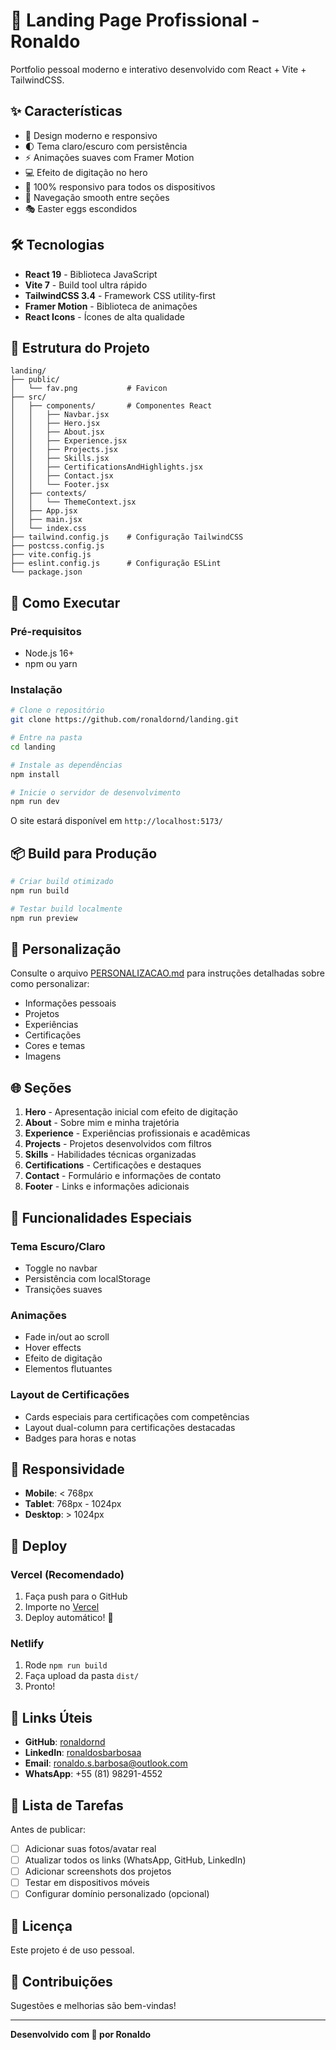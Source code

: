 # 🚀 Landing Page Profissional - Ronaldo

Portfolio pessoal moderno e interativo desenvolvido com React + Vite + TailwindCSS.

## ✨ Características

- 🎨 Design moderno e responsivo
- 🌓 Tema claro/escuro com persistência
- ⚡ Animações suaves com Framer Motion
- 💻 Efeito de digitação no hero
- 📱 100% responsivo para todos os dispositivos
- 🎯 Navegação smooth entre seções
- 🎭 Easter eggs escondidos

## 🛠️ Tecnologias

- **React 19** - Biblioteca JavaScript
- **Vite 7** - Build tool ultra rápido
- **TailwindCSS 3.4** - Framework CSS utility-first
- **Framer Motion** - Biblioteca de animações
- **React Icons** - Ícones de alta qualidade

## 📂 Estrutura do Projeto

```
landing/
├── public/
│   └── fav.png           # Favicon
├── src/
│   ├── components/       # Componentes React
│   │   ├── Navbar.jsx
│   │   ├── Hero.jsx
│   │   ├── About.jsx
│   │   ├── Experience.jsx
│   │   ├── Projects.jsx
│   │   ├── Skills.jsx
│   │   ├── CertificationsAndHighlights.jsx
│   │   ├── Contact.jsx
│   │   └── Footer.jsx
│   ├── contexts/
│   │   └── ThemeContext.jsx
│   ├── App.jsx
│   ├── main.jsx
│   └── index.css
├── tailwind.config.js    # Configuração TailwindCSS
├── postcss.config.js
├── vite.config.js
├── eslint.config.js      # Configuração ESLint
└── package.json
```

## 🚀 Como Executar

### Pré-requisitos

- Node.js 16+
- npm ou yarn

### Instalação

```bash
# Clone o repositório
git clone https://github.com/ronaldornd/landing.git

# Entre na pasta
cd landing

# Instale as dependências
npm install

# Inicie o servidor de desenvolvimento
npm run dev
```

O site estará disponível em `http://localhost:5173/`

## 📦 Build para Produção

```bash
# Criar build otimizado
npm run build

# Testar build localmente
npm run preview
```

## 🎨 Personalização

Consulte o arquivo [PERSONALIZACAO.md](./PERSONALIZACAO.md) para instruções detalhadas sobre como personalizar:

- Informações pessoais
- Projetos
- Experiências
- Certificações
- Cores e temas
- Imagens

## 🌐 Seções

1. **Hero** - Apresentação inicial com efeito de digitação
2. **About** - Sobre mim e minha trajetória
3. **Experience** - Experiências profissionais e acadêmicas
4. **Projects** - Projetos desenvolvidos com filtros
5. **Skills** - Habilidades técnicas organizadas
6. **Certifications** - Certificações e destaques
7. **Contact** - Formulário e informações de contato
8. **Footer** - Links e informações adicionais

## 🎯 Funcionalidades Especiais

### Tema Escuro/Claro
- Toggle no navbar
- Persistência com localStorage
- Transições suaves

### Animações
- Fade in/out ao scroll
- Hover effects
- Efeito de digitação
- Elementos flutuantes

### Layout de Certificações
- Cards especiais para certificações com competências
- Layout dual-column para certificações destacadas
- Badges para horas e notas

## 📱 Responsividade

- **Mobile**: < 768px
- **Tablet**: 768px - 1024px
- **Desktop**: > 1024px

## 📱 Deploy

### Vercel (Recomendado)

1. Faça push para o GitHub
2. Importe no [Vercel](https://vercel.com)
3. Deploy automático! 🎉

### Netlify

1. Rode `npm run build`
2. Faça upload da pasta `dist/`
3. Pronto!

## 🔗 Links Úteis

- **GitHub**: [ronaldornd](https://github.com/ronaldornd)
- **LinkedIn**: [ronaldosbarbosaa](https://linkedin.com/in/ronaldosbarbosaa)
- **Email**: ronaldo.s.barbosa@outlook.com
- **WhatsApp**: +55 (81) 98291-4552

## 📝 Lista de Tarefas

Antes de publicar:

- [ ] Adicionar suas fotos/avatar real
- [ ] Atualizar todos os links (WhatsApp, GitHub, LinkedIn)
- [ ] Adicionar screenshots dos projetos
- [ ] Testar em dispositivos móveis
- [ ] Configurar domínio personalizado (opcional)

## 📄 Licença

Este projeto é de uso pessoal.

## 🤝 Contribuições

Sugestões e melhorias são bem-vindas!

---

**Desenvolvido com 💚 por Ronaldo**
